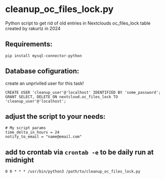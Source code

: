 # cleanup_oc_files_lock.py
Python script to get rid of old entries in Nextclouds oc_files_lock table
created by rakurtz in 2024

## Requirements:
`pip install mysql-connector-python`

## Database cofiguration:
create an unpriviled user for this task!
```
CREATE USER 'cleanup_user'@'localhost' IDENTIFIED BY 'some_password';
GRANT SELECT, DELETE ON nextcloud.oc_files_lock TO 'cleanup_user'@'localhost';
```

## adjust the script to your needs:
```
# My script params
time_delta_in_hours = 24
notify_to_email = "name@email.com"
```

## add to crontab via `crontab -e` to be daily run at midnight
`0 0 * * * /usr/bin/python3 /path/to/cleanup_oc_files_lock.py`